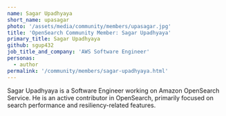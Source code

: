 ```yaml
---
name: Sagar Upadhyaya
short_name: upasagar
photo: '/assets/media/community/members/upasagar.jpg'
title: 'OpenSearch Community Member: Sagar Upadhyaya'
primary_title: Sagar Upadhyaya
github: sgup432
job_title_and_company: 'AWS Software Engineer'
personas:
  - author
permalink: '/community/members/sagar-upadhyaya.html'
---
```


Sagar Upadhyaya is a Software Engineer working on Amazon OpenSearch Service. He is an active contributor in OpenSearch, primarily focused on search performance and resiliency-related features.

